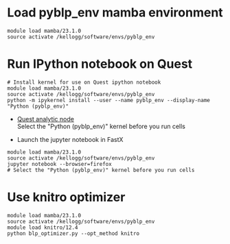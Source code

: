 

# Load pyblp_env mamba environment
```
module load mamba/23.1.0
source activate /kellogg/software/envs/pyblp_env
```


# Run IPython notebook on Quest
```
# Install kernel for use on Quest ipython notebook
module load mamba/23.1.0
source activate /kellogg/software/envs/pyblp_env
python -m ipykernel install --user --name pyblp_env --display-name "Python (pyblp_env)"
```
- [Quest analytic node](jupyter.questanalytics.northwestern.edu/hub/login)  
Select the "Python (pyblp_env)" kernel before you run cells

- Launch the jupyter notebook in FastX  
```
module load mamba/23.1.0
source activate /kellogg/software/envs/pyblp_env
jupyter notebook --browser=firefox
# Select the "Python (pyblp_env)" kernel before you run cells
```  


# Use knitro optimizer
```
module load mamba/23.1.0
source activate /kellogg/software/envs/pyblp_env
module load knitro/12.4
python blp_optimizer.py --opt_method knitro
```
